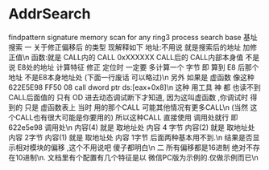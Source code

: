 # AddrSearch
findpattern signature memory scan for any ring3 process search base 基址搜索
一  关于修正偏移后  的类型      现解释如下
地址:不用说 就是搜索后的地址  加修正值\n
函数:就是 CALL内的  CALL 0xXXXXXX  CALL后的 CALL内部本身值  不是说 E8处的地址    计算特征 修正 定位时 一定要 多计算一个 字节  即 算到 E8 后那个 地址  不是E8本身地址处  (下面一行废话 可以略过)\n
另外 如果是 虚函数 像这种  622E5E98    FF50 08         call dword ptr ds:[eax+0x8]\n
这种 用工具  神 都  也读不到 CALL后面值的 只有 OD 进去动态调试断下才知道,   因为这叫虚函数 ,你调试时 得到的 只是 虚函数表上 当时 用的那个CALL 可能其他情况有更多CALL\n
(当然  这个CALL也有很大可能是你要用的)   所以这种CALL 直接使用 调用处就行   即622e5e98 调用处\n
内容(4)  就是 取地址处 内容  4 字节     内容(2)  就是 取地址处 内容 2字节    内容(1)  就是 取地址处 内容 1字节    后面两种基本用不到.\n
结果是否显示相对模块的偏移 ,这个不用说吧 傻子都明白\n
二  所有偏移都是16进制 绝对不存在10进制\n.
文档里有个配置有几个特征是以 微信PC版为示例的.仅做示例而已\n
